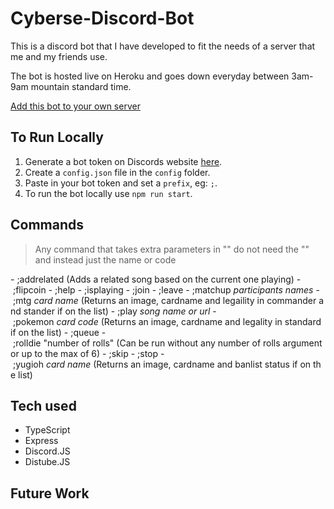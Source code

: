 # Cyberse-Discord-Bot

This is a discord bot that I have developed to fit the needs of a server that me and my friends use.

The bot is hosted live on Heroku and goes down everyday between 3am-9am mountain standard time.

[Add this bot to your own server](https://discord.com/api/oauth2/authorize?client_id=848116082861801522&permissions=8&scope=bot)

## To Run Locally

1. Generate a bot token on Discords website [here](https://discord.com/developers).
2. Create a `config.json` file in the `config` folder.
3. Paste in your bot token and set a `prefix`, eg: `;`.
4. To run the bot locally use `npm run start`.

## Commands

> Any command that takes extra parameters in "" do not need the "" and instead just the name or code

- ;addrelated (Adds a related song based on the current one playing)
- ;flipcoin
- ;help
- ;isplaying
- ;join
- ;leave
- ;matchup *participants names*
- ;mtg *card name* (Returns an image, cardname and legaility in commander and stander if on the list)
- ;play *song name or url*
- ;pokemon *card code* (Returns an image, cardname and legality in standard if on the list)
- ;queue
- ;rolldie "number of rolls" (Can be run without any number of rolls argument or up to the max of 6)
- ;skip
- ;stop
- ;yugioh *card name* (Returns an image, cardname and banlist status if on the list)

## Tech used
- TypeScript
- Express
- Discord.JS
- Distube.JS

## Future Work
